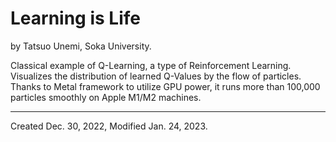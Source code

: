 # Learning is Life
by Tatsuo Unemi, Soka University.

Classical example of Q-Learning, a type of Reinforcement Learning.
Visualizes the distribution of learned Q-Values by the flow of particles.
Thanks to Metal framework to utilize GPU power, it runs more than 100,000 particles
smoothly on Apple M1/M2 machines. 

---
Created Dec. 30, 2022, Modified Jan. 24, 2023.
